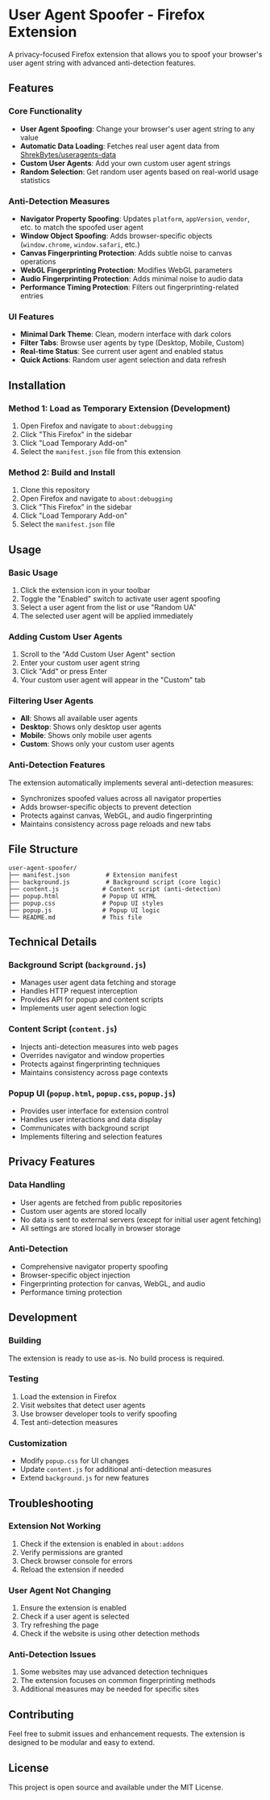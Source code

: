 # User Agent Spoofer - Firefox Extension

A privacy-focused Firefox extension that allows you to spoof your browser's user agent string with advanced anti-detection features.

## Features

### Core Functionality

- **User Agent Spoofing**: Change your browser's user agent string to any value
- **Automatic Data Loading**: Fetches real user agent data from [ShrekBytes/useragents-data](https://github.com/ShrekBytes/useragents-data)
- **Custom User Agents**: Add your own custom user agent strings
- **Random Selection**: Get random user agents based on real-world usage statistics

### Anti-Detection Measures

- **Navigator Property Spoofing**: Updates `platform`, `appVersion`, `vendor`, etc. to match the spoofed user agent
- **Window Object Spoofing**: Adds browser-specific objects (`window.chrome`, `window.safari`, etc.)
- **Canvas Fingerprinting Protection**: Adds subtle noise to canvas operations
- **WebGL Fingerprinting Protection**: Modifies WebGL parameters
- **Audio Fingerprinting Protection**: Adds minimal noise to audio data
- **Performance Timing Protection**: Filters out fingerprinting-related entries

### UI Features

- **Minimal Dark Theme**: Clean, modern interface with dark colors
- **Filter Tabs**: Browse user agents by type (Desktop, Mobile, Custom)
- **Real-time Status**: See current user agent and enabled status
- **Quick Actions**: Random user agent selection and data refresh

## Installation

### Method 1: Load as Temporary Extension (Development)

1. Open Firefox and navigate to `about:debugging`
2. Click "This Firefox" in the sidebar
3. Click "Load Temporary Add-on"
4. Select the `manifest.json` file from this extension

### Method 2: Build and Install

1. Clone this repository
2. Open Firefox and navigate to `about:debugging`
3. Click "This Firefox" in the sidebar
4. Click "Load Temporary Add-on"
5. Select the `manifest.json` file

## Usage

### Basic Usage

1. Click the extension icon in your toolbar
2. Toggle the "Enabled" switch to activate user agent spoofing
3. Select a user agent from the list or use "Random UA"
4. The selected user agent will be applied immediately

### Adding Custom User Agents

1. Scroll to the "Add Custom User Agent" section
2. Enter your custom user agent string
3. Click "Add" or press Enter
4. Your custom user agent will appear in the "Custom" tab

### Filtering User Agents

- **All**: Shows all available user agents
- **Desktop**: Shows only desktop user agents
- **Mobile**: Shows only mobile user agents
- **Custom**: Shows only your custom user agents

### Anti-Detection Features

The extension automatically implements several anti-detection measures:

- Synchronizes spoofed values across all navigator properties
- Adds browser-specific objects to prevent detection
- Protects against canvas, WebGL, and audio fingerprinting
- Maintains consistency across page reloads and new tabs

## File Structure

```
user-agent-spoofer/
├── manifest.json          # Extension manifest
├── background.js          # Background script (core logic)
├── content.js            # Content script (anti-detection)
├── popup.html            # Popup UI HTML
├── popup.css             # Popup UI styles
├── popup.js              # Popup UI logic
└── README.md             # This file
```

## Technical Details

### Background Script (`background.js`)

- Manages user agent data fetching and storage
- Handles HTTP request interception
- Provides API for popup and content scripts
- Implements user agent selection logic

### Content Script (`content.js`)

- Injects anti-detection measures into web pages
- Overrides navigator and window properties
- Protects against fingerprinting techniques
- Maintains consistency across page contexts

### Popup UI (`popup.html`, `popup.css`, `popup.js`)

- Provides user interface for extension control
- Handles user interactions and data display
- Communicates with background script
- Implements filtering and selection features

## Privacy Features

### Data Handling

- User agents are fetched from public repositories
- Custom user agents are stored locally
- No data is sent to external servers (except for initial user agent fetching)
- All settings are stored locally in browser storage

### Anti-Detection

- Comprehensive navigator property spoofing
- Browser-specific object injection
- Fingerprinting protection for canvas, WebGL, and audio
- Performance timing protection

## Development

### Building

The extension is ready to use as-is. No build process is required.

### Testing

1. Load the extension in Firefox
2. Visit websites that detect user agents
3. Use browser developer tools to verify spoofing
4. Test anti-detection measures

### Customization

- Modify `popup.css` for UI changes
- Update `content.js` for additional anti-detection measures
- Extend `background.js` for new features

## Troubleshooting

### Extension Not Working

1. Check if the extension is enabled in `about:addons`
2. Verify permissions are granted
3. Check browser console for errors
4. Reload the extension if needed

### User Agent Not Changing

1. Ensure the extension is enabled
2. Check if a user agent is selected
3. Try refreshing the page
4. Check if the website is using other detection methods

### Anti-Detection Issues

1. Some websites may use advanced detection techniques
2. The extension focuses on common fingerprinting methods
3. Additional measures may be needed for specific sites

## Contributing

Feel free to submit issues and enhancement requests. The extension is designed to be modular and easy to extend.

## License

This project is open source and available under the MIT License.
